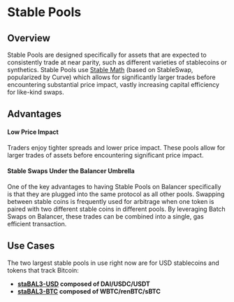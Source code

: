 # Stable Pools

## Overview

Stable Pools are designed specifically for assets that are expected to consistently trade at near parity, such as different varieties of stablecoins or synthetics. Stable Pools use [Stable Math](../../concepts/math/stable-math.md) (based on StableSwap, popularized by Curve) which allows for significantly larger trades before encountering substantial price impact, vastly increasing capital efficiency for like-kind swaps.

## Advantages

#### Low Price Impact

Traders enjoy tighter spreads and lower price impact. These pools allow for larger trades of assets before encountering significant price impact. 

#### Stable Swaps Under the Balancer Umbrella

One of the key advantages to having Stable Pools on Balancer specifically is that they are plugged into the same protocol as all other pools. Swapping between stable coins is frequently used for arbitrage when one token is paired with two different stable coins in different pools. By leveraging Batch Swaps on Balancer, these trades can be combined into a single, gas efficient transaction.

## Use Cases

The two largest stable pools in use right now are for USD stablecoins and tokens that track Bitcoin:

* ****[**staBAL3-USD**](https://app.balancer.fi/#/pool/0x06df3b2bbb68adc8b0e302443692037ed9f91b42000000000000000000000063)** composed of DAI/USDC/USDT**
* ****[**staBAL3-BTC**](https://app.balancer.fi/#/pool/0xfeadd389a5c427952d8fdb8057d6c8ba1156cc56000000000000000000000066)** composed of WBTC/renBTC/sBTC**
